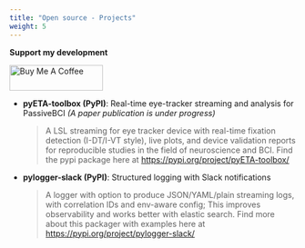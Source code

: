 ```yaml
---
title: "Open source - Projects"
weight: 5
---
```

<div id="opensource-projects"></div>

**Support my development**

<p style="width: 164px">
    <a href="https://www.buymeacoffee.com/i_binay" target="_blank"><img src="buymecoffee.png" alt="Buy Me A Coffee" style="height: 45px !important;width: 164px !important; pointer-events: none;"></a>
</p>

- **pyETA-toolbox (PyPI)**: Real-time eye-tracker streaming and analysis for PassiveBCI *(A paper publication is under progress)*
  > A LSL streaming for eye tracker device with real-time fixation detection (I-DT/I-VT style), live plots, and device validation reports for reproducible studies in the field of neuroscience and BCI. Find the pypi package here at https://pypi.org/project/pyETA-toolbox/

- **pylogger-slack (PyPI)**: Structured logging with Slack notifications
  > A logger with option to produce JSON/YAML/plain streaming logs, with correlation IDs and env-aware config; This improves observability and works better with elastic search. Find more about this packager with examples here at https://pypi.org/project/pylogger-slack/
